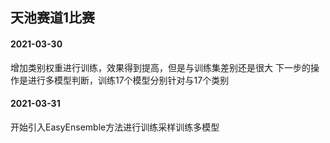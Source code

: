 ## 天池赛道1比赛

#### 2021-03-30
增加类别权重进行训练，效果得到提高，但是与训练集差别还是很大
下一步的操作是进行多模型判断，训练17个模型分别针对与17个类别

#### 2021-03-31

开始引入EasyEnsemble方法进行训练采样训练多模型